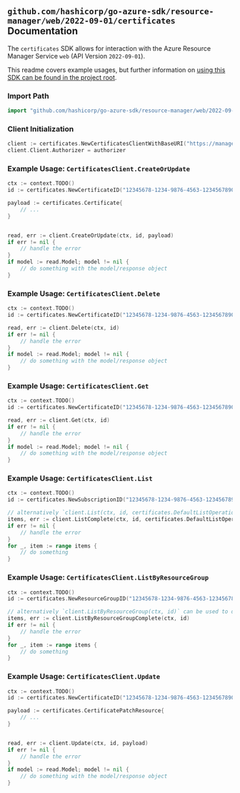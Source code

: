
## `github.com/hashicorp/go-azure-sdk/resource-manager/web/2022-09-01/certificates` Documentation

The `certificates` SDK allows for interaction with the Azure Resource Manager Service `web` (API Version `2022-09-01`).

This readme covers example usages, but further information on [using this SDK can be found in the project root](https://github.com/hashicorp/go-azure-sdk/tree/main/docs).

### Import Path

```go
import "github.com/hashicorp/go-azure-sdk/resource-manager/web/2022-09-01/certificates"
```


### Client Initialization

```go
client := certificates.NewCertificatesClientWithBaseURI("https://management.azure.com")
client.Client.Authorizer = authorizer
```


### Example Usage: `CertificatesClient.CreateOrUpdate`

```go
ctx := context.TODO()
id := certificates.NewCertificateID("12345678-1234-9876-4563-123456789012", "example-resource-group", "certificateValue")

payload := certificates.Certificate{
	// ...
}


read, err := client.CreateOrUpdate(ctx, id, payload)
if err != nil {
	// handle the error
}
if model := read.Model; model != nil {
	// do something with the model/response object
}
```


### Example Usage: `CertificatesClient.Delete`

```go
ctx := context.TODO()
id := certificates.NewCertificateID("12345678-1234-9876-4563-123456789012", "example-resource-group", "certificateValue")

read, err := client.Delete(ctx, id)
if err != nil {
	// handle the error
}
if model := read.Model; model != nil {
	// do something with the model/response object
}
```


### Example Usage: `CertificatesClient.Get`

```go
ctx := context.TODO()
id := certificates.NewCertificateID("12345678-1234-9876-4563-123456789012", "example-resource-group", "certificateValue")

read, err := client.Get(ctx, id)
if err != nil {
	// handle the error
}
if model := read.Model; model != nil {
	// do something with the model/response object
}
```


### Example Usage: `CertificatesClient.List`

```go
ctx := context.TODO()
id := certificates.NewSubscriptionID("12345678-1234-9876-4563-123456789012")

// alternatively `client.List(ctx, id, certificates.DefaultListOperationOptions())` can be used to do batched pagination
items, err := client.ListComplete(ctx, id, certificates.DefaultListOperationOptions())
if err != nil {
	// handle the error
}
for _, item := range items {
	// do something
}
```


### Example Usage: `CertificatesClient.ListByResourceGroup`

```go
ctx := context.TODO()
id := certificates.NewResourceGroupID("12345678-1234-9876-4563-123456789012", "example-resource-group")

// alternatively `client.ListByResourceGroup(ctx, id)` can be used to do batched pagination
items, err := client.ListByResourceGroupComplete(ctx, id)
if err != nil {
	// handle the error
}
for _, item := range items {
	// do something
}
```


### Example Usage: `CertificatesClient.Update`

```go
ctx := context.TODO()
id := certificates.NewCertificateID("12345678-1234-9876-4563-123456789012", "example-resource-group", "certificateValue")

payload := certificates.CertificatePatchResource{
	// ...
}


read, err := client.Update(ctx, id, payload)
if err != nil {
	// handle the error
}
if model := read.Model; model != nil {
	// do something with the model/response object
}
```
